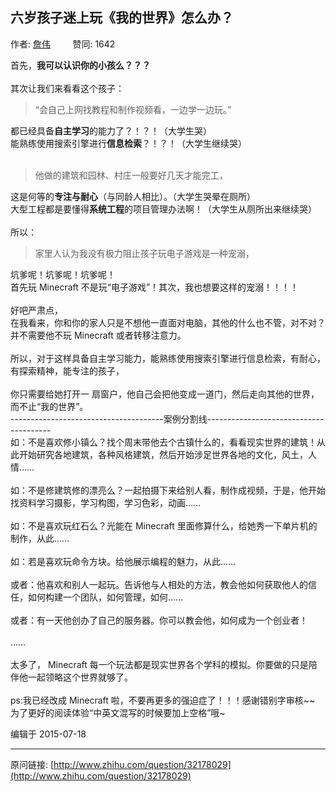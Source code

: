 ## 六岁孩子迷上玩《我的世界》怎么办？

作者: [詹伟](http://www.zhihu.com/people/zhan-wei-51)&nbsp;&nbsp;&nbsp;&nbsp;&nbsp;&nbsp;&nbsp;&nbsp; 赞同: 1642


首先，<b>我可以认识你的小孩么？？？</b><br><br>其次让我们来看看这个孩子：<br><blockquote>“会自己上网找教程和制作视频看，一边学一边玩。”<br></blockquote>都已经具备<b>自主学习</b>的能力了？！？！（大学生哭）<br>能熟练使用搜索引擎进行<b>信息检索</b>？！？！（大学生继续哭）<br><br><blockquote>他做的建筑和园林、村庄一般要好几天才能完工，<br></blockquote>这是何等的<b>专注与耐心</b>（与同龄人相比）。（大学生哭晕在厕所）<br>大型工程都是要懂得<b>系统工程</b>的项目管理办法啊！（大学生从厕所出来继续哭）<br><br>所以：<br><blockquote>家里人认为我没有极力阻止孩子玩电子游戏是一种宠溺，<br></blockquote>坑爹呢！坑爹呢！坑爹呢！<br>首先玩 Minecraft 不是玩“电子游戏”！其次，我也想要这样的宠溺！！！！<br><br>好吧严肃点，<br>在我看来，你和你的家人只是不想他一直面对电脑，其他的什么也不管，对不对？并不需要他不玩 Minecraft 或者转移注意力。<br><br>所以，对于这样具备自主学习能力，能熟练使用搜索引擎进行信息检索，有耐心，有探索精神，能专注的孩子，<br><br>你只需要给她打开一 扇窗户，他自己会把他变成一道门，然后走向其他的世界，而不止“我的世界”。<br>--------------------------------------案例分割线---------------------------------------<br>如：不是喜欢修小镇么？找个周末带他去个古镇什么的，看看现实世界的建筑！从此开始研究各地建筑，各种风格建筑，然后开始涉足世界各地的文化，风土，人情……<br><br>如：不是修建筑修的漂亮么？一起拍摄下来给别人看，制作成视频，于是，他开始找资料学习摄影，学习构图，学习色彩，动画……<br><br>如：不是喜欢玩红石么？光能在 Minecraft 里面修算什么，给她秀一下单片机的制作，从此……<br><br>如：若是喜欢玩命令方块。给他展示编程的魅力，从此……<br><br>或者：他喜欢和别人一起玩。告诉他与人相处的方法，教会他如何获取他人的信任，如何构建一个团队，如何管理，如何……<br><br>或者：有一天他创办了自己的服务器。你可以教会他，如何成为一个创业者！<br><br>……<br><br>太多了， Minecraft 每一个玩法都是现实世界各个学科的模拟。你要做的只是陪伴他一起领略这个世界就够了。<br><br>ps:我已经改成 Minecraft 啦，不要再更多的强迫症了！！！感谢错别字审核~~<br>为了更好的阅读体验“中英文混写的时候要加上空格”哦~



编辑于 2015-07-18



---
原问链接: [http://www.zhihu.com/question/32178029](http://www.zhihu.com/question/32178029)